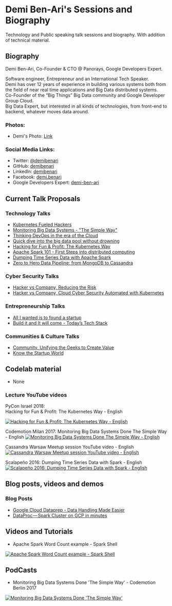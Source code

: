 # Demi Ben-Ari's Sessions and Biography
Technology and Public speaking talk sessions and biography.
With addition of technical material.

## Biography

Demi Ben-Ari, Co-Founder & CTO @ Panorays, Google Developers Expert.

Software engineer, Entrepreneur and an International Tech Speaker.  
Demi has over 12 years of experience in building various systems both from the field of near real time applications and Big Data distributed systems.   
Co-Founder of the “Big Things” Big Data community and Google Developer Group Cloud.  
Big Data Expert, but interested in all kinds of technologies, from front-end to backend, whatever moves data around.

### Photos:

- Demi's Photo: [Link](./photos/demi_ben-ari_photo.jpeg)

### Social Media Links:

- Twitter: [@demibenari](https://twitter.com/demibenari)
- GitHub: [demibenari](https://github.com/demibenari)
- LinkedIn: [demibenari](https://www.linkedin.com/in/demibenari/)
- Facebook: [demi.benari](https://www.facebook.com/demi.benari)
- Google Developers Expert: [demi-ben-ari](https://developers.google.com/experts/people/demi-ben-ari)

## Current Talk Proposals 

### Technology Talks

- [Kubernetes Fueled Hackers](kubernetes_fueled_hackers.md)
- [Monitoring Big Data Systems - "The Simple Way"](monitoring_big_data_systems_the_simple_way.md)
- [Thinking DevOps in the era of the Cloud](thinking_devops_in_the_era_of_the_cloud.md)
- [Quick dive into the big data pool without drowning](quick_dive_into_the_big_data_pool_without_drowning.md)
- [Hacking for Fun & Profit: The Kubernetes Way](hacking_for_fun_profit_the_kubernetes_way.md)
- [Apache Spark 101 - First Steps into distributed computing](apache_spark_101_first_steps_into_distributed_computing.md) 
- [Dumping Time Series Data with Apache Spark](dumping_time_series_data_with_apache_spark.md)
- [Zero to Hero Data Pipeline: from MongoDB to Cassandra](zero_to_hero_data_pipeline_from_mongodb_to_cassandra.md)

### Cyber Security Talks
- [Hacker vs Company, Reducing the Risk](hacker_vs_company_reducing_the_risk.md)
- [Hacker vs Company, Cloud Cyber Security Automated with Kubernetes](hacker_vs_company_cloud_cyber_security_automated_with_kubernetes.md)


### Entrepreneurship Talks
- [All I wanted is to found a startup](all_I_wanted_is_to_found_a_startup.md)
- [Build it and It will come - Today’s Tech Stack](build_it_and_it_will_come_todays_tech_stack.md)


### Communities & Culture Talks
- [Community, Unifying the Geeks to Create Value](community_unifying_the_geeks_to_create_value.md)
- [Know the Startup World](know_the_startup_world.md)

## Codelab material

- None

### Lecture YouTube videos

PyCon Israel 2018:  
Hacking for Fun & Profit: The Kubernetes Way - English

[![Hacking for Fun & Profit: The Kubernetes Way - English](http://img.youtube.com/vi/qLMP3tkGuLM/0.jpg)](https://www.youtube.com/watch?v=qLMP3tkGuLM)

Codemotion Milan 2017: Monitoring Big Data Systems Done The Simple Way - English
[![Monitoring Big Data Systems Done The Simple Way  - English](http://img.youtube.com/vi/yEDzHx3U39Q/0.jpg)](https://www.youtube.com/watch?v=yEDzHx3U39Q)

Cassandra Warsaw Meetup session YouTube video - English
[![Cassandra Warsaw Meetup session YouTube video - English](http://img.youtube.com/vi/ta9WyFvCe1c/0.jpg)](http://www.youtube.com/watch?v=ta9WyFvCe1c)

Scalapeño 2016: Dumping Time Series Data with Spark - English
[![Scalapeño 2016: Dumping Time Series Data with Spark  - English](http://img.youtube.com/vi/QuvYj-B3Wec/0.jpg)](http://www.youtube.com/watch?v=QuvYj-B3Wec)

## Blog posts, videos and demos

### Blog Posts
- [Google Cloud Dataprep - Data Handling Made Easier](https://medium.com/google-cloud/google-cloud-dataprep-data-handling-made-easier-79d7c35fbbe7)
- [DataProc — Spark Cluster on GCP in minutes](https://medium.com/google-cloud/dataproc-spark-cluster-on-gcp-in-minutes-3843b8d8c5f8)

## Videos and Tutorials

- Apache Spark Word Count example - Spark Shell  

[![Apache Spark Word Count example - Spark Shell](http://img.youtube.com/vi/HQTB3hlLD6E/0.jpg)](http://www.youtube.com/watch?v=HQTB3hlLD6E)
 
## PodCasts

- Monitoring Big Data Systems Done 'The Simple Way' - Codemotion Berlin 2017

[![Monitoring Big Data Systems Done 'The Simple Way'](https://voicerepublic.com/media/W1siZiIsIjIwMTcvMTAvMjMvNjh0dGpqOXR5dl9EZW1pX2Jlbl9BcmkuanBnIl1d?sha=53a97ead54ce2ed8)](https://voicerepublic.com/talks/monitoring-big-data-systems-done-the-simple-way)
